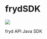 # frydSDK

<img src="https://circleci.com/gh/frydzone/frydSDK.svg?style=shield&circle-token=:circle-token" />

fryd API Java SDK
